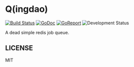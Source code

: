 # Q(ingdao)

[![Build Status](https://travis-ci.org/bcho/qingdao.svg)](https://travis-ci.org/bcho/qingdao)
[![GoDoc](https://godoc.org/github.com/bcho/qingdao?status.svg)](https://godoc.org/github.com/bcho/qingdao)
[![GoReport](https://goreportcard.com/badge/github.com/bcho/qingdao)](https://goreportcard.com/report/github.com/bcho/qingdao)
![Development Status](https://img.shields.io/badge/status-wip-brightgreen.svg?style=flat-square)

A dead simple redis job queue.

## LICENSE

MIT
